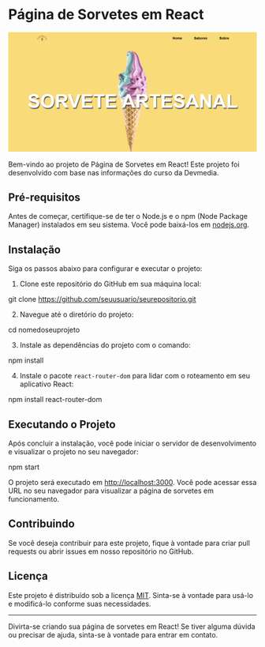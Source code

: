 # Página de Sorvetes em React

<img src="img-home.png">

Bem-vindo ao projeto de Página de Sorvetes em React! Este projeto foi desenvolvido com base nas informações do curso da Devmedia.

## Pré-requisitos

Antes de começar, certifique-se de ter o Node.js e o npm (Node Package Manager) instalados em seu sistema. Você pode baixá-los em [nodejs.org](https://nodejs.org/).

## Instalação

Siga os passos abaixo para configurar e executar o projeto:

1. Clone este repositório do GitHub em sua máquina local:

git clone https://github.com/seuusuario/seurepositorio.git

2. Navegue até o diretório do projeto:

cd nomedoseuprojeto

3. Instale as dependências do projeto com o comando:

npm install

4. Instale o pacote `react-router-dom` para lidar com o roteamento em seu aplicativo React:

npm install react-router-dom

## Executando o Projeto

Após concluir a instalação, você pode iniciar o servidor de desenvolvimento e visualizar o projeto no seu navegador:

npm start

O projeto será executado em [http://localhost:3000](http://localhost:3000). Você pode acessar essa URL no seu navegador para visualizar a página de sorvetes em funcionamento.

## Contribuindo

Se você deseja contribuir para este projeto, fique à vontade para criar pull requests ou abrir issues em nosso repositório no GitHub.

## Licença

Este projeto é distribuído sob a licença [MIT](LICENSE). Sinta-se à vontade para usá-lo e modificá-lo conforme suas necessidades.

---

Divirta-se criando sua página de sorvetes em React! Se tiver alguma dúvida ou precisar de ajuda, sinta-se à vontade para entrar em contato.
